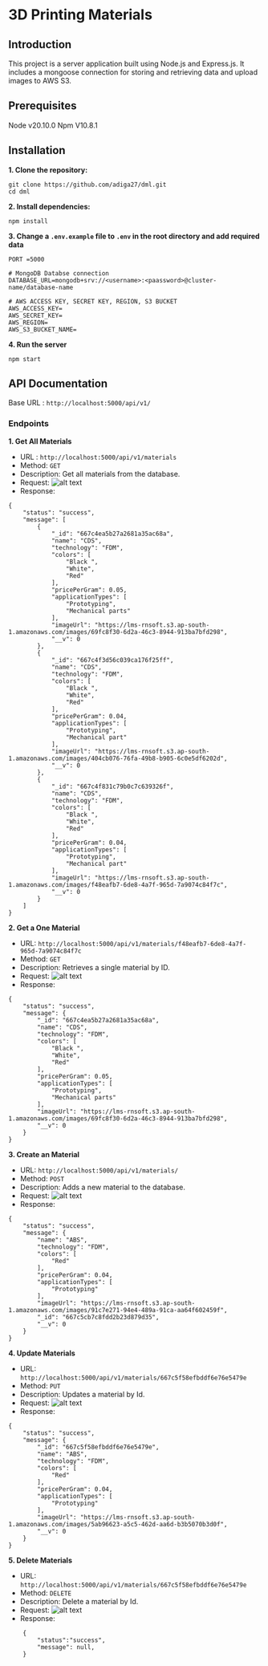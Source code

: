 # 3D Printing Materials

## Introduction
This project is a server application built using Node.js and Express.js. It includes a mongoose connection for storing and retrieving data and upload images to AWS S3.

## Prerequisites
Node v20.10.0
Npm V10.8.1

## Installation
**1. Clone the repository:**
```
git clone https://github.com/adiga27/dml.git
cd dml
```
**2. Install dependencies:**
```
npm install
```
**3. Change a `.env.example` file to `.env` in the root directory and add required data**
```
PORT =5000

# MongoDB Databse connection
DATABASE_URL=mongodb+srv://<username>:<paassword>@cluster-name/database-name

# AWS ACCESS KEY, SECRET KEY, REGION, S3 BUCKET
AWS_ACCESS_KEY=
AWS_SECRET_KEY=
AWS_REGION=
AWS_S3_BUCKET_NAME=
```
**4. Run the server**
```
npm start
```

## API Documentation
Base URL : `http://localhost:5000/api/v1/`


### Endpoints
**1. Get All Materials**

* URL : `http://localhost:5000/api/v1/materials`
* Method: `GET`
* Description: Get all materials from the database.
* Request: ![alt text](./images/getAll.png)
* Response:
```
{
    "status": "success",
    "message": [
        {
            "_id": "667c4ea5b27a2681a35ac68a",
            "name": "CDS",
            "technology": "FDM",
            "colors": [
                "Black ",
                "White",
                "Red"
            ],
            "pricePerGram": 0.05,
            "applicationTypes": [
                "Prototyping",
                "Mechanical parts"
            ],
            "imageUrl": "https://lms-rnsoft.s3.ap-south-1.amazonaws.com/images/69fc8f30-6d2a-46c3-8944-913ba7bfd298",
            "__v": 0
        },
        {
            "_id": "667c4f3d56c039ca176f25ff",
            "name": "CDS",
            "technology": "FDM",
            "colors": [
                "Black ",
                "White",
                "Red"
            ],
            "pricePerGram": 0.04,
            "applicationTypes": [
                "Prototyping",
                "Mechanical part"
            ],
            "imageUrl": "https://lms-rnsoft.s3.ap-south-1.amazonaws.com/images/404cb076-76fa-49b8-b905-6c0e5df6202d",
            "__v": 0
        },
        {
            "_id": "667c4f831c79b0c7c639326f",
            "name": "CDS",
            "technology": "FDM",
            "colors": [
                "Black ",
                "White",
                "Red"
            ],
            "pricePerGram": 0.04,
            "applicationTypes": [
                "Prototyping",
                "Mechanical part"
            ],
            "imageUrl": "https://lms-rnsoft.s3.ap-south-1.amazonaws.com/images/f48eafb7-6de8-4a7f-965d-7a9074c84f7c",
            "__v": 0
        }
    ]
}
```

**2. Get a One Material**

* URL: `http://localhost:5000/api/v1/materials/f48eafb7-6de8-4a7f-965d-7a9074c84f7c`
* Method: `GET`
* Description: Retrieves a single material by ID.
* Request: ![alt text](./images/getOne.png)
* Response:
```
{
    "status": "success",
    "message": {
        "_id": "667c4ea5b27a2681a35ac68a",
        "name": "CDS",
        "technology": "FDM",
        "colors": [
            "Black ",
            "White",
            "Red"
        ],
        "pricePerGram": 0.05,
        "applicationTypes": [
            "Prototyping",
            "Mechanical parts"
        ],
        "imageUrl": "https://lms-rnsoft.s3.ap-south-1.amazonaws.com/images/69fc8f30-6d2a-46c3-8944-913ba7bfd298",
        "__v": 0
    }
}
```

**3. Create an Material**

* URL: `http://localhost:5000/api/v1/materials/`
* Method: `POST`
* Description: Adds a new material to the database.
* Request: ![alt text](./images/create.png)
* Response:
```
{
    "status": "success",
    "message": {
        "name": "ABS",
        "technology": "FDM",
        "colors": [
            "Red"
        ],
        "pricePerGram": 0.04,
        "applicationTypes": [
            "Prototyping"
        ],
        "imageUrl": "https://lms-rnsoft.s3.ap-south-1.amazonaws.com/images/91c7e271-94e4-489a-91ca-aa64f602459f",
        "_id": "667c5cb7c8fdd2b23d879d35",
        "__v": 0
    }
}
```

**4. Update Materials**

* URL: `http://localhost:5000/api/v1/materials/667c5f58efbddf6e76e5479e`
* Method: `PUT`
* Description: Updates a material by Id.
* Request: ![alt text](./images/update.png)
* Response:
```
{
    "status": "success",
    "message": {
        "_id": "667c5f58efbddf6e76e5479e",
        "name": "ABS",
        "technology": "FDM",
        "colors": [
            "Red"
        ],
        "pricePerGram": 0.04,
        "applicationTypes": [
            "Prototyping"
        ],
        "imageUrl": "https://lms-rnsoft.s3.ap-south-1.amazonaws.com/images/5ab96623-a5c5-462d-aa6d-b3b5070b3d0f",
        "__v": 0
    }
}
```

**5. Delete Materials**
* URL: `http://localhost:5000/api/v1/materials/667c5f58efbddf6e76e5479e`
* Method: `DELETE`
* Description: Delete a material by Id.
* Request: ![alt text](./images/delete.png)
* Response:
```
    {
        "status":"success",
        "message": null,
    }
```